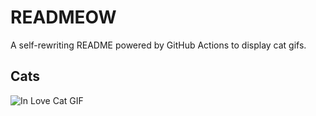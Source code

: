 # READMEOW

A self-rewriting README powered by GitHub Actions to display cat gifs.

## Cats

![In Love Cat GIF](https://media1.giphy.com/media/MDJ9IbxxvDUQM/200.gif?cid=9acd02dafpt2tjdbt16vlhvvyz8k8wsybnlfr9p10ez0nzg0&ep=v1_gifs_search&rid=200.gif&ct=g)
